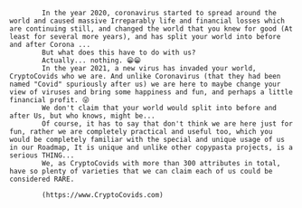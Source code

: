             In the year 2020, coronavirus started to spread around the world and caused massive Irreparably life and financial losses which are continuing still, and changed the world that you knew for good (At least for several more years), and has split your world into before and after Corona ...
            But what does this have to do with us?
            Actually... nothing. 😁😁
            In the year 2021, a new virus has invaded your world, CryptoCovids who we are. And unlike Coronavirus (that they had been named "Covid" spuriously after us) we are here to maybe change your view of viruses and bring some happiness and fun, and perhaps a little financial profit. 😜
            We don't claim that your world would split into before and after Us, but who knows, might be...
            Of course, it has to say that don't think we are here just for fun, rather we are completely practical and useful too, which you would be completely familiar with the special and unique usage of us in our Roadmap, It is unique and unlike other copypasta projects, is a serious THING...
            We, as CryptoCovids with more than 300 attributes in total, have so plenty of varieties that we can claim each of us could be considered RARE.

            (https://www.CryptoCovids.com)